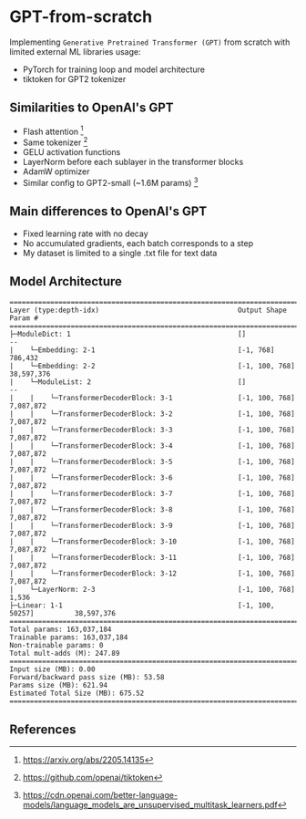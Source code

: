 # GPT-from-scratch

Implementing `Generative Pretrained Transformer (GPT)` from scratch with limited external ML libraries usage:
- PyTorch for training loop and model architecture
- tiktoken for GPT2 tokenizer

## Similarities to OpenAI's GPT
- Flash attention [^1]
- Same tokenizer [^2]
- GELU activation functions
- LayerNorm before each sublayer in the transformer blocks
- AdamW optimizer
- Similar config to GPT2-small (~1.6M params) [^3]

## Main differences to OpenAI's GPT
- Fixed learning rate with no decay
- No accumulated gradients, each batch corresponds to a step
- My dataset is limited to a single .txt file for text data

## Model Architecture

```
==============================================================================================
Layer (type:depth-idx)                                  Output Shape              Param #
==============================================================================================
├─ModuleDict: 1                                         []                        --
|    └─Embedding: 2-1                                   [-1, 768]                 786,432
|    └─Embedding: 2-2                                   [-1, 100, 768]            38,597,376
|    └─ModuleList: 2                                    []                        --
|    |    └─TransformerDecoderBlock: 3-1                [-1, 100, 768]            7,087,872
|    |    └─TransformerDecoderBlock: 3-2                [-1, 100, 768]            7,087,872
|    |    └─TransformerDecoderBlock: 3-3                [-1, 100, 768]            7,087,872
|    |    └─TransformerDecoderBlock: 3-4                [-1, 100, 768]            7,087,872
|    |    └─TransformerDecoderBlock: 3-5                [-1, 100, 768]            7,087,872
|    |    └─TransformerDecoderBlock: 3-6                [-1, 100, 768]            7,087,872
|    |    └─TransformerDecoderBlock: 3-7                [-1, 100, 768]            7,087,872
|    |    └─TransformerDecoderBlock: 3-8                [-1, 100, 768]            7,087,872
|    |    └─TransformerDecoderBlock: 3-9                [-1, 100, 768]            7,087,872
|    |    └─TransformerDecoderBlock: 3-10               [-1, 100, 768]            7,087,872
|    |    └─TransformerDecoderBlock: 3-11               [-1, 100, 768]            7,087,872
|    |    └─TransformerDecoderBlock: 3-12               [-1, 100, 768]            7,087,872
|    └─LayerNorm: 2-3                                   [-1, 100, 768]            1,536
├─Linear: 1-1                                           [-1, 100, 50257]          38,597,376
==============================================================================================
Total params: 163,037,184
Trainable params: 163,037,184
Non-trainable params: 0
Total mult-adds (M): 247.89
==============================================================================================
Input size (MB): 0.00
Forward/backward pass size (MB): 53.58
Params size (MB): 621.94
Estimated Total Size (MB): 675.52
==============================================================================================
```

## References
[^1]: https://arxiv.org/abs/2205.14135
[^2]: https://github.com/openai/tiktoken
[^3]: https://cdn.openai.com/better-language-models/language_models_are_unsupervised_multitask_learners.pdf